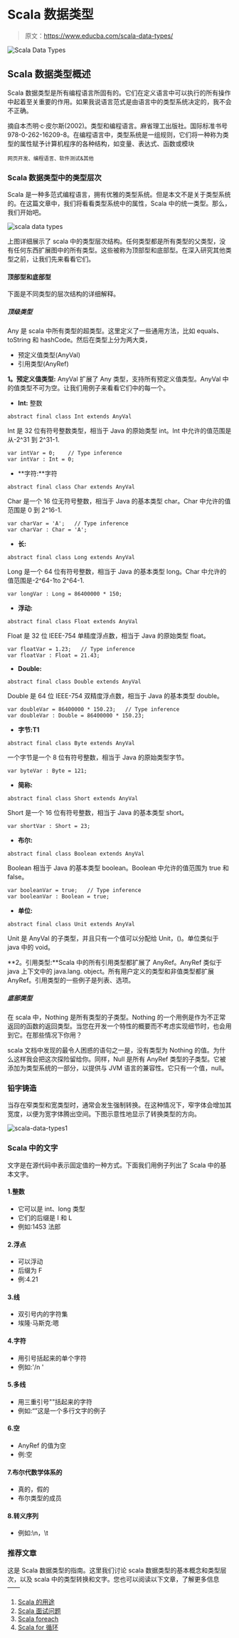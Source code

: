 # Scala 数据类型

> 原文：<https://www.educba.com/scala-data-types/>

![Scala Data Types](img/8e2ce79bda6a7a000fb49e0632088284.png)



## Scala 数据类型概述

Scala 数据类型是所有编程语言所固有的。它们在定义语言中可以执行的所有操作中起着至关重要的作用。如果我说语言范式是由语言中的类型系统决定的，我不会不正确。

摘自本杰明·c·皮尔斯(2002)。类型和编程语言。麻省理工出版社。国际标准书号 978-0-262-16209-8。在编程语言中，类型系统是一组规则，它们将一种称为类型的属性赋予计算机程序的各种结构，如变量、表达式、函数或模块

<small>网页开发、编程语言、软件测试&其他</small>

### Scala 数据类型中的类型层次

Scala 是一种多范式编程语言，拥有优雅的类型系统。但是本文不是关于类型系统的。在这篇文章中，我们将看看类型系统中的属性，Scala 中的统一类型。那么，我们开始吧。

![scala data types](img/17bccf3a195490dc7e7a3dbbc2a4c4a5.png)



上图详细展示了 scala 中的类型层次结构。任何类型都是所有类型的父类型，没有任何东西扩展图中的所有类型。这些被称为顶部型和底部型。在深入研究其他类型之前，让我们先来看看它们。

#### 顶部型和底部型

下面是不同类型的层次结构的详细解释。

##### 顶级类型

Any 是 scala 中所有类型的超类型。这里定义了一些通用方法，比如 equals、toString 和 hashCode。然后在类型上分为两大类，

*   预定义值类型(AnyVal)
*   引用类型(AnyRef)

**1。预定义值类型:** AnyVal 扩展了 Any 类型，支持所有预定义值类型。AnyVal 中的值类型不可为空。让我们用例子来看看它们中的每一个。

*   **Int:** 整数

```
abstract final class Int extends AnyVal
```

Int 是 32 位有符号整数类型，相当于 Java 的原始类型 int。Int 中允许的值范围是从-2^31 到 2^31-1.

```
var intVar = 0;    // Type inference
var intVar : Int = 0;
```

*   **字符:**字符

```
abstract final class Char extends AnyVal
```

Char 是一个 16 位无符号整数，相当于 Java 的基本类型 char。Char 中允许的值范围是 0 到 2^16-1.

```
var charVar = 'A';   // Type inference
var charVar : Char = 'A';
```

*   **长:**

```
abstract final class Long extends AnyVal
```

Long 是一个 64 位有符号整数，相当于 Java 的基本类型 long。Char 中允许的值范围是-2^64-1to 2^64-1.

```
var longVar : Long = 86400000 * 150;
```

*   **浮动:**

```
abstract final class Float extends AnyVal
```

Float 是 32 位 IEEE-754 单精度浮点数，相当于 Java 的原始类型 float。

```
var floatVar = 1.23;   // Type inference
var floatVar : Float = 21.43;
```

*   **Double:**

```
abstract final class Double extends AnyVal
```

Double 是 64 位 IEEE-754 双精度浮点数，相当于 Java 的基本类型 double。

```
var doubleVar = 86400000 * 150.23;   // Type inference
var doubleVar : Double = 86400000 * 150.23;
```

*   **字节:T1**

```
abstract final class Byte extends AnyVal
```

一个字节是一个 8 位有符号整数，相当于 Java 的原始类型字节。

```
var byteVar : Byte = 121;
```

*   **简称:**

```
abstract final class Short extends AnyVal
```

Short 是一个 16 位有符号整数，相当于 Java 的基本类型 short。

```
var shortVar : Short = 23;
```

*   **布尔:**

```
abstract final class Boolean extends AnyVal
```

Boolean 相当于 Java 的基本类型 boolean。Boolean 中允许的值范围为 true 和 false。

```
var booleanVar = true;   // Type inference
var booleanVar : Boolean = true;
```

*   **单位:**

```
abstract final class Unit extends AnyVal
```

Unit 是 AnyVal 的子类型，并且只有一个值可以分配给 Unit，()。单位类似于 java 中的 void。

**2。引用类型:**Scala 中的所有引用类型都扩展了 AnyRef。AnyRef 类似于 java 上下文中的 java.lang. object。所有用户定义的类型和非值类型都扩展 AnyRef。引用类型的一些例子是列表、选项。

##### 底部类型

在 scala 中，Nothing 是所有类型的子类型。Nothing 的一个用例是作为不正常返回的函数的返回类型。当您在开发一个特性的概要而不考虑实现细节时，也会用到它。在那些情况下你用？

scala 文档中发现的最令人困惑的语句之一是，没有类型为 Nothing 的值。为什么这样我会把这次探险留给你。同样，Null 是所有 AnyRef 类型的子类型。它被添加为类型系统的一部分，以提供与 JVM 语言的兼容性。它只有一个值，null。

### 铅字铸造

当存在窄类型和宽类型时，通常会发生强制转换。在这种情况下，窄字体会增加其宽度，以便为宽字体腾出空间。下图示意性地显示了转换类型的方向。

![scala-data-types1](img/49377b43efe74a18a51d2a9f74a84812.png)



### Scala 中的文字

文字是在源代码中表示固定值的一种方式。下面我们用例子列出了 Scala 中的基本文字。

#### 1.整数

*   它可以是 int、long 类型
*   它们的后缀是 I 和 L
*   例如:1453 法郎

#### 2.浮点

*   可以浮动
*   后缀为 F
*   例:4.21

#### 3.线

*   双引号内的字符集
*   埃隆·马斯克:嗯

#### 4.字符

*   用引号括起来的单个字符
*   例如:'/n '

#### 5.多线

*   用三重引号"<chars>"括起来的字符</chars>
*   例如:“”这是一个多行文字的例子

#### 6.空

*   AnyRef 的值为空
*   例:空

#### 7.布尔代数学体系的

*   真的，假的
*   布尔类型的成员

#### 8.转义序列

*   例如:\n，\t

### 推荐文章

这是 Scala 数据类型的指南。这里我们讨论 scala 数据类型的基本概念和类型层次，以及 scala 中的类型转换和文字。您也可以阅读以下文章，了解更多信息——

1.  [Scala 的用途](https://www.educba.com/uses-of-scala/)
2.  [Scala 面试问题](https://www.educba.com/scala-interview-questions/)
3.  [Scala foreach](https://www.educba.com/scala-foreach/)
4.  [Scala for 循环](https://www.educba.com/scala-for-loop/)





